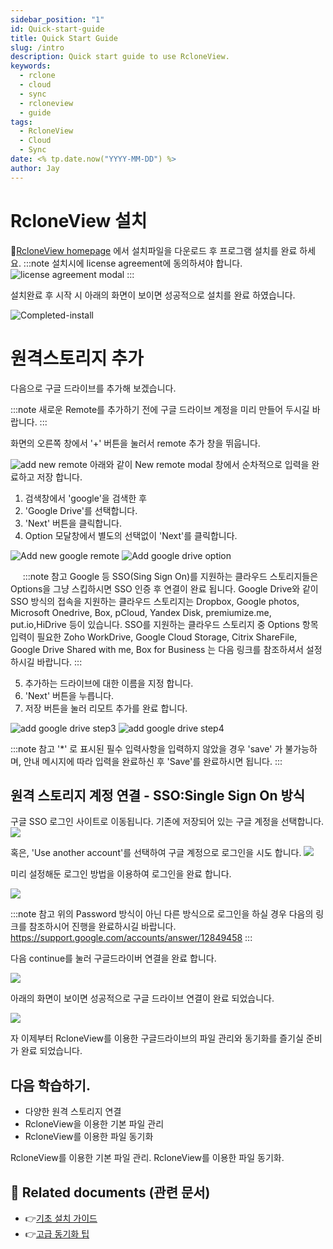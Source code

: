 ```yaml
---
sidebar_position: "1"
id: Quick-start-guide
title: Quick Start Guide
slug: /intro
description: Quick start guide to use RcloneView.
keywords:
  - rclone
  - cloud
  - sync
  - rcloneview
  - guide
tags:
  - RcloneView
  - Cloud
  - Sync
date: <% tp.date.now("YYYY-MM-DD") %>
author: Jay
---
```



# RcloneView 설치

[RcloneView homepage](https://rcloneview.com/src/download.html) 에서 설치파일을 다운로드 후 프로그램 설치를 완료
하세요. 
:::note
설치시에 license agreement에 동의하셔야 합니다. 
<img src="/support/images/Pasted%20image%2020250506191753.png" alt="license agreement modal" class="img-small img-left" />
:::


설치완료 후 시작 시 아래의 화면이 보이면 성공적으로 설치를 완료 하였습니다.

<img src="/support/images/Completed-install.png" alt="Completed-install" class="img-medium img-center" />

# 원격스토리지 추가

다음으로 구글 드라이브를 추가해 보겠습니다. 

:::note
새로운 Remote를 추가하기 전에 구글 드라이브 계정을 미리 만들어 두시길 바랍니다. 
:::

화면의 오른쪽 창에서 '+' 버튼을 눌러서 remote 추가 창을 뛰웁니다.

<img src="/support/images/add-new-remote.png" alt="add new remote" class="img-medium img-center" />
아래와 같이 New remote modal 창에서 순차적으로 입력을 완료하고 저장 합니다. 

1. 검색창에서 'google'을 검색한 후 
2. 'Google Drive'를 선택합니다. 
3. 'Next' 버튼을 클릭합니다.
4. Option 모달창에서 별도의 선택없이 'Next'를 클릭합니다.



<div class="img-grid-2">
<img src="/support/images/howto/new-remote-step1.png" alt="Add new google remote" class="img-medium img-center" />
<img src="/support/images/howto/add-remote-step2.png" alt="Add google drive option" class="img-medium img-center" />
</div>

      
:::note 참고
Google 등 SSO(Sing Sign On)를 지원하는 클라우드 스토리지들은 Options을 그냥 스킵하시면 SSO 인증 후 연결이 완료 됩니다.
Google Drive와 같이 SSO 방식의 접속을 지원하는 클라우드 스토리지는 Dropbox, Google photos, Microsoft Onedrive, Box, pCloud, Yandex Disk, premiumize.me, put.io,HiDrive 등이 있습니다.
SSO를 지원하는 클라우드 스토리지 중 Options 항목 입력이 필요한 Zoho WorkDrive, Google Cloud Storage, Citrix ShareFile, Google Drive Shared with me, Box for Business 는 다음 링크를 참조하셔서 설정하시길 바랍니다. 
:::

5. 추가하는 드라이브에 대한 이름을 지정 합니다. 
6. 'Next' 버튼을 누릅니다.
7. 저장 버튼을 눌러 리모트 추가를 완료 합니다. 

<div class="img-grid-2">
<img src="/support/images/howto/add-remote-step3.png" alt="add google drive step3" class="img-medium img-center" />
<img src="/support/images/howto/add-remote-step4.png" alt="add google drive step4" class="img-medium img-center" />
</div>



:::note 참고
'*' 로 표시된 필수 입력사항을 입력하지 않았을 경우 'save' 가 불가능하며, 안내 메시지에 따라 입력을 완료하신 후 'Save'를 완료하시면 됩니다.
:::

## 원격 스토리지 계정 연결 - SSO:Single Sign On 방식

구글 SSO 로그인 사이트로 이동됩니다. 
기존에 저장되어 있는 구글 계정을 선택합니다.
![](en/howto/img/Pasted%20image%2020250508163942.png)

혹은, 'Use another account'를 선택하여 구글 계정으로 로그인을 시도 합니다.
![](en/howto/img/Pasted%20image%2020250508164017.png)


미리 설정해둔 로그인 방법을 이용하여 로그인을 완료 합니다. 


![](en/howto/img/Pasted%20image%2020250508164537.png)

:::note 참고
위의 Password 방식이 아닌 다른 방식으로 로그인을 하실 경우 다음의 링크를 참조하시어 진행을 완료하시길 바랍니다. https://support.google.com/accounts/answer/12849458 
:::

다음 continue를 눌러 구글드라이버 연결을 완료 합니다. 

![](en/howto/img/Pasted%20image%2020250508170238.png)

아래의 화면이 보이면 성공적으로 구글 드라이브 연결이 완료 되었습니다. 

![](en/howto/img/Pasted%20image%2020250508170443.png)

자 이제부터 RcloneView를 이용한 구글드라이브의 파일 관리와 동기화를 즐기실 준비가 완료 되었습니다. 

## 다음 학습하기.

- 다양한 원격 스토리지 연결
- RcloneView을 이용한 기본 파일 관리
- RcloneView를 이용한 파일 동기화

RcloneView를 이용한 기본 파일 관리.
RcloneView를 이용한 파일 동기화.

## 📎 Related documents (관련 문서)

- 👉[기초 설치 가이드](app://obsidian.md/tutorials/install-guide)
- 👉[고급 동기화 팁](app://obsidian.md/guides/advanced-sync)

